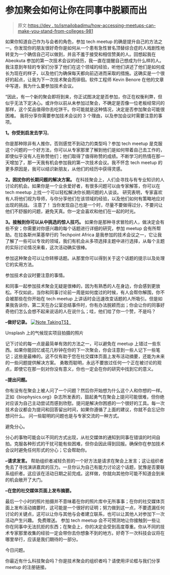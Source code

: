 # 参加聚会如何让你在同事中脱颖而出

> 原文:[https://dev . to/ismailobadimu/how-accessing-meetups-can-make-you-stand-from-colleges-981](https://dev.to/ismailobadimu/how-attending-meetups-can-make-you-stand-out-from-colleagues-981)

如果你知道自己作为与会者的角色，参加 tech meetup 的确是提升自己的方法之一。你发现你的朋友很好奇你是如何从一个患有急性冒名顶替综合症的人戏剧性地转变为一个确信自己可以做到，并且不羞于接受和相信赞美的人。回想起我在 Abeokuta 参加的第一次技术会议的经历，我一直在提醒自己想成为什么样的人。我注意到年轻的专家们分享了他们在这个领域的经验，听他们讲述了他们是如何成长为现在的样子，以及他们为确保每天都向前迈进而采取的措施。这确实是一个很好的起点，让我为下一次技术聚会而徘徊。软件工程师 Kevin Benore 在他的文章中写道，我为什么要参加技术会议。

“因此，有一个新的聚会即将到来，你正试图决定是否参加，你正在权衡利弊，但似乎无法下定决心。或许你以前从未参加过聚会，不确定是否像一位老板经常问的那样，这个奖品值得你去吃饼干。你可能就是这种情况，决定是否参加聚会可能很困难。
我将分享你需要参加技术会议的 3 个理由，以及参加会议时需要注意的事项。

**1。你受到启发去学习**。

你是那种除非有人推你，否则感觉不到动力的类型吗？参加 tech meetup 是克服这个问题的一个好方法，你可以从专家那里了解到他们是如何带着自己去工作的，即使似乎没有人在称赞他们；他们取得了值得称赞的成绩。不断学习的热情在那一天增加了，那一天我有机会参加我的第一次技术会议。我不怀念 tech meetup 的更多原因是，我可以结识新朋友，从他们的经历中获得灵感。

**2。困扰你的长期问题的解决方案。**
在科技聚会上，人们会寻找与有专业知识的人讨论的机会。如果你是一个业余爱好者，有很多问题可以由专家解答，你可以在 tech meetup 上找一个可以轻松解决你长期问题的人谈谈。
研究表明，专家喜欢有人将他们视为导师，与你分享他们在该领域的经验，以及他们如何有策略地应对出现的挑战。
注意了！
当你发现自己也是一个时，尽量不要做得过分，不要问让他们不舒服的问题，避免天真。你一定会喜欢和他们在一起的时光。

**3。接触到你可以从中挑选的惊人技巧。**
如果你是那种寻求冒险的人，做决定会有些不安；你需要对你感兴趣的每个话题进行详细的研究，参加 meetup 会有所帮助。在拉各斯州莱基举行的 Techpoint Africa 是我参加的技术会议之一，它让我了解了一些可以专攻的领域，我们有机会从多项选择主题中进行选择，从每个主题的实际讨论情况来看，这次活动确实很棒。

参加这种聚会可以让你转移话题。从那里你可以得到关于这个话题的提示以及处理它的实用方法。

参加技术会议时要注意的事情。

和同事一起参加技术聚会无疑是很棒的，因为有熟悉的人在身边，你会感到更放松。不仅如此，当你和同事讨论前一周是如何度过的时候，有人会帮你解围，你不会被那些在你开始在 tech meetup 上讲话时会迅速改变话题的人所吸引。但是如果我告诉你，第二天在办公室总结事件时，你有办法脱颖而出；你会让你的同事好奇他们怎么会想不起来说话的人在说什么；哇，他们给了你一个赞，不是吗？

**–做好记录。**
[![Note Taking](../Images/803dc00e4d735eae44e0bf03ef35975f.png)T5】](https://res.cloudinary.com/practicaldev/image/fetch/s--jdd-ty3---/c_limit%2Cf_auto%2Cfl_progressive%2Cq_auto%2Cw_880/https://images.unsplash.com/photo-1503428593586-e225b39bddfe%3Fixlib%3Drb-1.2.1%26auto%3Dformat%26fit%3Dcrop%26w%3D750%26q%3D80%2522%2520Note%2520Taking%2522)

Unsplash 上的气候现实项目拍摄的照片

记下讨论的每一点是最简单有效的方法之一，可以避免在 meetup 上错过一些东西。如果你能回忆或花几秒钟在你的下一次聚会，你会注意到一些人记下一些笔记；这些是最棒的。这不仅有助于您在社交媒体页面上发布活动摘要，还能为未来的一些问题提供解决方案。
勇敢而聪明，永远不要放过任何一个正在被讨论的观点，即使它在那一刻对你没有意义，你也一定会在你的研究中找到它的意义。

**–提出问题。**

你有没有在聚会上被人问了一个问题？然后你开始想为什么这个人和你想的一样。正如《biophysics.org》杂志所发表的，鼓起勇气在聚会上提问可能很难，但你绝对应该为自己主动尝试而感到欣慰。提问是解决你困惑的一个很好的工具。每一次技术会议都会为提问和回答留出时间，如果你遵循了上面的建议，你就不会忘记你想问什么。
问一些聪明的问题也是与专家交流的一种方式。

避免分心。

分心的事物可能会以不同的方式出现，从社交媒体的通知到同事在错误的时间自拍。克服各种形式的干扰可能有些困难，但你会因此得到回报。确保你在参加技术会议时避免任何形式的分心；它会帮助你。

**–请求发言。**
帮助组织者减轻负担的一个好方法是请求在聚会上发言；这让组织者免去了寻找演讲嘉宾的压力。一旦你认为自己有能力讨论这个话题，犹豫是否要联系组织者。这应该在活动日期之前完成。这样做，你就向其他你可能不知道会到来的机会敞开了大门。

**–在您的社交媒体页面上发布摘要。**

最后一个小时的照片拍摄并不意味着在你的照片库中无所事事；在你的社交媒体页面上发布活动摘要时，这可能是一个很好的证明；努力做到这一点，不要遗漏任何讨论的关键点，这可以让你与其他与会者建立联系，也可以让其他人对参加下一次活动产生兴趣。
免费赠送。
参加 tech meetup 会不可预测地让你接触到一些让你在同事中无法抗拒的东西；在聚会上，你的决定会受到高度尊重。你从不同的技术专家那里收集的经验一定会带你去你想象不到的地方。好奇下一次科技会议将在哪里举行，应该是我们期待的一部分。

今日问题。

你最近有什么科技聚会吗？你是技术聚会的组织者吗？请使用评论框与我们分享 meetup 的注册链接。